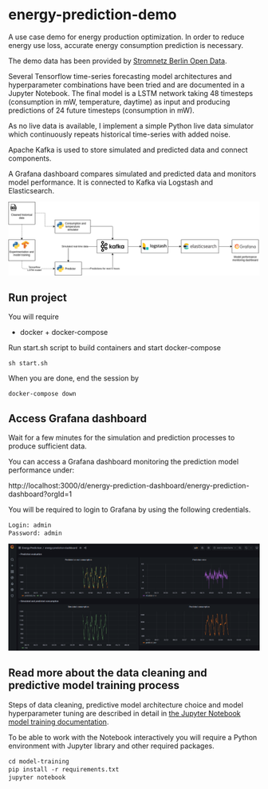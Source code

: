# energy-prediction-demo

A use case demo for energy production optimization. In order to reduce energy use loss, accurate energy consumption prediction is necessary.

The demo data has been provided by [Stromnetz Berlin Open Data](https://www.stromnetz.berlin/technik-und-innovationen/open-data).

Several Tensorflow time-series forecasting model architectures and hyperparameter combinations have been tried and are documented in a Jupyter Notebook.
The final model is a LSTM network taking 48 timesteps (consumption in mW, temperature, daytime) as input and producing predictions of 24 future timesteps (consumption in mW).

As no live data is available, I implement a simple Python live data simulator which continuously repeats historical time-series with added noise.

Apache Kafka is used to store simulated and predicted data and connect components.

A Grafana dashboard compares simulated and predicted data and monitors model performance. It is connected to Kafka via Logstash and Elasticsearch.

![Project architecture](img/project-architecture.png)

## Run project
You will require
* docker + docker-compose

Run start.sh script to build containers and start docker-compose

    sh start.sh

When you are done, end the session by

    docker-compose down

## Access Grafana dashboard
Wait for a few minutes for the simulation and prediction processes to produce sufficient data.

You can access a Grafana dashboard monitoring the prediction model performance under:

http://localhost:3000/d/energy-prediction-dashboard/energy-prediction-dashboard?orgId=1

You will be required to login to Grafana by using the following credentials.

    Login: admin
    Password: admin

![Grafana model performance monitoring dashboard](img/grafana-dashboard-screenshot.png)


## Read more about the data cleaning and predictive model training process

Steps of data cleaning, predictive model architecture choice and model hyperparameter tuning are described in detail in [the Jupyter Notebook model training documentation](model-training/model-training-documentation.ipynb).

To be able to work with the Notebook interactively you will require a Python environment with Jupyter library and other required packages.

    cd model-training
    pip install -r requirements.txt
    jupyter notebook
